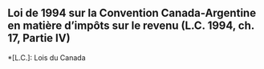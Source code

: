 ## Loi de 1994 sur la Convention Canada-Argentine en matière d’impôts sur le revenu (L.C. 1994, ch. 17, Partie IV)
  *[L.C.]: Lois du Canada
